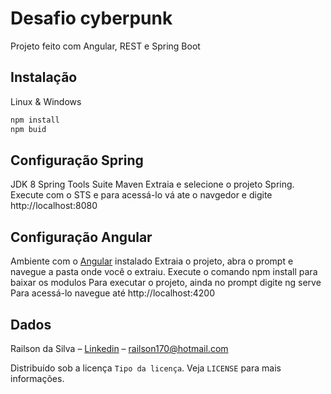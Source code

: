 # Desafio cyberpunk 

Projeto feito com Angular, REST e Spring Boot

## Instalação
Linux & Windows

```sh
npm install
npm buid
```
## Configuração Spring
JDK 8
Spring Tools Suite
Maven
Extraia e selecione o projeto Spring. 
Execute com o STS e para acessá-lo vá ate o navgedor e digite http://localhost:8080

## Configuração Angular
Ambiente com o [Angular](https://angular.io/guide/quickstart) instalado
Extraia o projeto, abra o prompt e navegue a pasta onde você o extraiu. Execute o comando npm install para baixar os modulos
Para executar o projeto, ainda no prompt digite ng serve
Para acessá-lo navegue até http://localhost:4200

## Dados
Railson da Silva – [Linkedin](https://www.linkedin.com/in/railson-silva-834a25aa) – railson170@hotmail.com

Distribuído sob a licença `Tipo da licença`. Veja `LICENSE` para mais informações.
